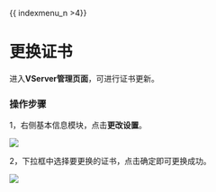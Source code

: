 {{ indexmenu_n >4}}

# 更换证书

进入**VServer管理页面**，可进行证书更新。

### 操作步骤

1，右侧基本信息模块，点击**更改设置**。

![](../../../.gitbook/assets/image%20%2836%29.png)

2，下拉框中选择要更换的证书，点击确定即可更换成功。

![](../../../.gitbook/assets/image%20%2844%29.png)

